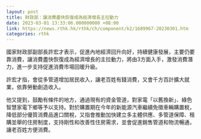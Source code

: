```yaml
---
layout: post
title: 財政部：讓消費盡快恢復成為經濟增長主拉動力
date: 2023-03-01 13:33:06.000000000 +08:00
link: https://news.rthk.hk/rthk/ch/component/k2/1689967-20230301.htm
categories: rthk
---
```


國家財政部副部長許宏才表示，促進內地經濟回升向好，持續健康發展，主要仍要靠消費，讓消費盡快恢復成為經濟增長的主拉動力，將由3方面入手，激發消費潛力，進一步支持促進消費市場回暖升級。

許宏才指，會從多管道增加居民收入，讓老百姓有錢消費，又會千方百計擴大就業，依靠勞動創造收入。

他又提到，鼓勵有條件的地方，通過現有的資金管道，對家電「以舊換新」、綠色智慧家電下鄉等予以支持。對於購置期在今年的新能源汽車繼續免徵車輛購置稅，降低部分優質消費品進口關稅，又指會推動加快建立多主體供應、多管道保障、租購並舉的住房制度，支持剛性和改善性住房需求，並會促進銷售管道和物流暢通，讓老百姓方便消費。
